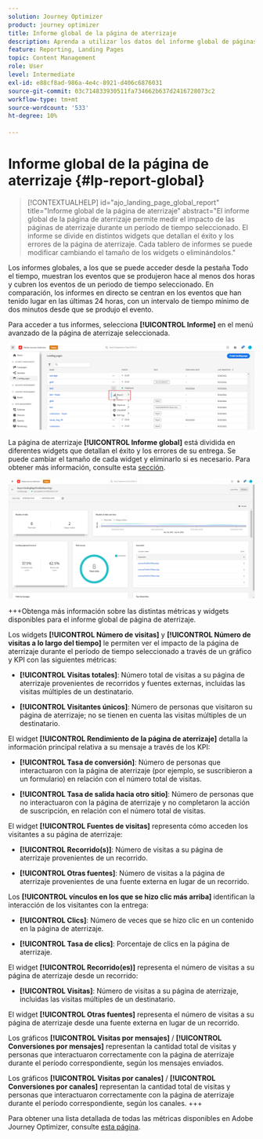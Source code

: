 ```yaml
---
solution: Journey Optimizer
product: journey optimizer
title: Informe global de la página de aterrizaje
description: Aprenda a utilizar los datos del informe global de páginas de aterrizaje
feature: Reporting, Landing Pages
topic: Content Management
role: User
level: Intermediate
exl-id: e88cf8ad-986a-4e4c-8921-d406c6876031
source-git-commit: 03c714833930511fa734662b637d2416728073c2
workflow-type: tm+mt
source-wordcount: '533'
ht-degree: 10%

---
```


# Informe global de la página de aterrizaje {#lp-report-global}

>[!CONTEXTUALHELP]
>id="ajo_landing_page_global_report"
>title="Informe global de la página de aterrizaje"
>abstract="El informe global de la página de aterrizaje permite medir el impacto de las páginas de aterrizaje durante un período de tiempo seleccionado. El informe se divide en distintos widgets que detallan el éxito y los errores de la página de aterrizaje. Cada tablero de informes se puede modificar cambiando el tamaño de los widgets o eliminándolos."

Los informes globales, a los que se puede acceder desde la pestaña Todo el tiempo, muestran los eventos que se produjeron hace al menos dos horas y cubren los eventos de un periodo de tiempo seleccionado. En comparación, los informes en directo se centran en los eventos que han tenido lugar en las últimas 24 horas, con un intervalo de tiempo mínimo de dos minutos desde que se produjo el evento.

Para acceder a tus informes, selecciona **[!UICONTROL Informe]** en el menú avanzado de la página de aterrizaje seleccionada.

![](assets/landing_page_report.png)

La página de aterrizaje **[!UICONTROL Informe global]** está dividida en diferentes widgets que detallan el éxito y los errores de su entrega. Se puede cambiar el tamaño de cada widget y eliminarlo si es necesario. Para obtener más información, consulte esta [sección](global-report.md).

![](assets/landing_page_global.png)

+++Obtenga más información sobre las distintas métricas y widgets disponibles para el informe global de página de aterrizaje.

Los widgets **[!UICONTROL Número de visitas]** y **[!UICONTROL Número de visitas a lo largo del tiempo]** le permiten ver el impacto de la página de aterrizaje durante el período de tiempo seleccionado a través de un gráfico y KPI con las siguientes métricas:

* **[!UICONTROL Visitas totales]**: Número total de visitas a su página de aterrizaje provenientes de recorridos y fuentes externas, incluidas las visitas múltiples de un destinatario.

* **[!UICONTROL Visitantes únicos]**: Número de personas que visitaron su página de aterrizaje; no se tienen en cuenta las visitas múltiples de un destinatario.

El widget **[!UICONTROL Rendimiento de la página de aterrizaje]** detalla la información principal relativa a su mensaje a través de los KPI:

* **[!UICONTROL Tasa de conversión]**: Número de personas que interactuaron con la página de aterrizaje (por ejemplo, se suscribieron a un formulario) en relación con el número total de visitas.

* **[!UICONTROL Tasa de salida hacia otro sitio]**: Número de personas que no interactuaron con la página de aterrizaje y no completaron la acción de suscripción, en relación con el número total de visitas.

El widget **[!UICONTROL Fuentes de visitas]** representa cómo acceden los visitantes a su página de aterrizaje:

* **[!UICONTROL Recorrido(s)]**: Número de visitas a su página de aterrizaje provenientes de un recorrido.

* **[!UICONTROL Otras fuentes]**: Número de visitas a la página de aterrizaje provenientes de una fuente externa en lugar de un recorrido.

Los **[!UICONTROL vínculos en los que se hizo clic más arriba]** identifican la interacción de los visitantes con la entrega:

* **[!UICONTROL Clics]**: Número de veces que se hizo clic en un contenido en la página de aterrizaje.

* **[!UICONTROL Tasa de clics]**: Porcentaje de clics en la página de aterrizaje.

El widget **[!UICONTROL Recorrido(es)]** representa el número de visitas a su página de aterrizaje desde un recorrido:

* **[!UICONTROL Visitas]**: Número de visitas a su página de aterrizaje, incluidas las visitas múltiples de un destinatario.

El widget **[!UICONTROL Otras fuentes]** representa el número de visitas a su página de aterrizaje desde una fuente externa en lugar de un recorrido.

Los gráficos **[!UICONTROL Visitas por mensajes]** / **[!UICONTROL Conversiones por mensajes]** representan la cantidad total de visitas y personas que interactuaron correctamente con la página de aterrizaje durante el período correspondiente, según los mensajes enviados.

Los gráficos **[!UICONTROL Visitas por canales]** / **[!UICONTROL Conversiones por canales]** representan la cantidad total de visitas y personas que interactuaron correctamente con la página de aterrizaje durante el período correspondiente, según los canales.
+++

Para obtener una lista detallada de todas las métricas disponibles en Adobe Journey Optimizer, consulte [esta página](global-report.md#list-of-components-global).

